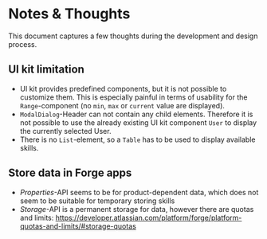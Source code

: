 # Notes & Thoughts

This document captures a few thoughts during the development and design process.

## UI kit limitation

- UI kit provides predefined components, but it is not possible to customize them. This is especially painful in terms of usability for the ``Range``-component (no ``min``, ``max`` or ``current`` value are displayed).
- ``ModalDialog``-Header can not contain any child elements. Therefore it is not possible to use the already existing UI kit component ``User`` to display the currently selected User.
- There is no ``List``-element, so a ``Table`` has to be used to display available skills.

## Store data in Forge apps

- *Properties*-API seems to be for product-dependent data, which does not seem to be suitable for temporary storing skills
- *Storage*-API is a permanent storage for data, however there are quotas and limits: https://developer.atlassian.com/platform/forge/platform-quotas-and-limits/#storage-quotas